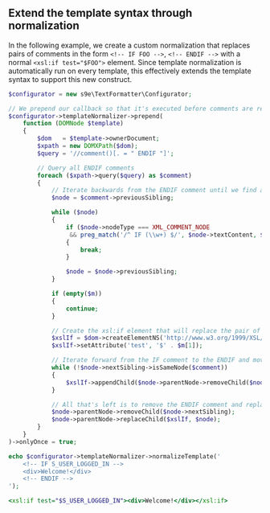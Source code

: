 <h2>Extend the template syntax through normalization</h2>

In the following example, we create a custom normalization that replaces pairs of comments in the form `<!-- IF FOO -->`, `<!-- ENDIF -->` with a normal `<xsl:if test="$FOO">` element. Since template normalization is automatically run on every template, this effectively extends the template syntax to support this new construct.

```php
$configurator = new s9e\TextFormatter\Configurator;

// We prepend our callback so that it's executed before comments are removed
$configurator->templateNormalizer->prepend(
	function (DOMNode $template)
	{
		$dom   = $template->ownerDocument;
		$xpath = new DOMXPath($dom);
		$query = '//comment()[. = " ENDIF "]';

		// Query all ENDIF comments
		foreach ($xpath->query($query) as $comment)
		{
			// Iterate backwards from the ENDIF comment until we find an IF comment
			$node = $comment->previousSibling;

			while ($node)
			{
				if ($node->nodeType === XML_COMMENT_NODE
				 && preg_match('/^ IF (\\w+) $/', $node->textContent, $m))
				{
					break;
				}

				$node = $node->previousSibling;
			}

			if (empty($m))
			{
				continue;
			}

			// Create the xsl:if element that will replace the pair of comments
			$xslIf = $dom->createElementNS('http://www.w3.org/1999/XSL/Transform', 'if');
			$xslIf->setAttribute('test', '$' . $m[1]);

			// Iterate forward from the IF comment to the ENDIF and move nodes to the xsl:if
			while (!$node->nextSibling->isSameNode($comment))
			{
				$xslIf->appendChild($node->parentNode->removeChild($node->nextSibling));
			}

			// All that's left is to remove the ENDIF comment and replace the IF comment with xsl:if
			$node->parentNode->removeChild($node->nextSibling);
			$node->parentNode->replaceChild($xslIf, $node);
		}
	}
)->onlyOnce = true;

echo $configurator->templateNormalizer->normalizeTemplate('
	<!-- IF S_USER_LOGGED_IN -->
	<div>Welcome!</div>
	<!-- ENDIF -->
');
```
```xslt
<xsl:if test="$S_USER_LOGGED_IN"><div>Welcome!</div></xsl:if>
```
